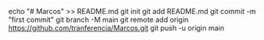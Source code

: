 echo "# Marcos" >> README.md
git init
git add README.md
git commit -m "first commit"
git branch -M main
git remote add origin https://github.com/tranferencia/Marcos.git
git push -u origin main
